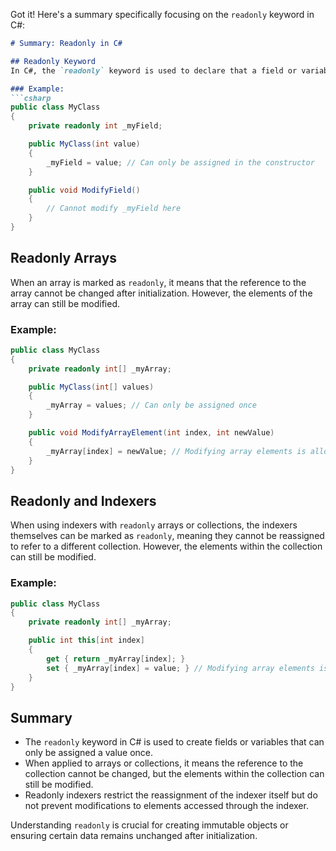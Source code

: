 Got it! Here's a summary specifically focusing on the `readonly` keyword in C#:

```markdown
# Summary: Readonly in C#

## Readonly Keyword
In C#, the `readonly` keyword is used to declare that a field or variable can only be assigned a value once, either when it's declared or in the class constructor. After initialization, the value cannot be modified.

### Example:
```csharp
public class MyClass
{
    private readonly int _myField;

    public MyClass(int value)
    {
        _myField = value; // Can only be assigned in the constructor
    }

    public void ModifyField()
    {
        // Cannot modify _myField here
    }
}
```

## Readonly Arrays
When an array is marked as `readonly`, it means that the reference to the array cannot be changed after initialization. However, the elements of the array can still be modified.

### Example:
```csharp
public class MyClass
{
    private readonly int[] _myArray;

    public MyClass(int[] values)
    {
        _myArray = values; // Can only be assigned once
    }

    public void ModifyArrayElement(int index, int newValue)
    {
        _myArray[index] = newValue; // Modifying array elements is allowed
    }
}
```

## Readonly and Indexers
When using indexers with `readonly` arrays or collections, the indexers themselves can be marked as `readonly`, meaning they cannot be reassigned to refer to a different collection. However, the elements within the collection can still be modified.

### Example:
```csharp
public class MyClass
{
    private readonly int[] _myArray;

    public int this[int index]
    {
        get { return _myArray[index]; }
        set { _myArray[index] = value; } // Modifying array elements is allowed
    }
}
```

## Summary
- The `readonly` keyword in C# is used to create fields or variables that can only be assigned a value once.
- When applied to arrays or collections, it means the reference to the collection cannot be changed, but the elements within the collection can still be modified.
- Readonly indexers restrict the reassignment of the indexer itself but do not prevent modifications to elements accessed through the indexer.

Understanding `readonly` is crucial for creating immutable objects or ensuring certain data remains unchanged after initialization.
```
